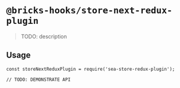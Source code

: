 # `@bricks-hooks/store-next-redux-plugin`

> TODO: description

## Usage

```
const storeNextReduxPlugin = require('sea-store-redux-plugin');

// TODO: DEMONSTRATE API
```
